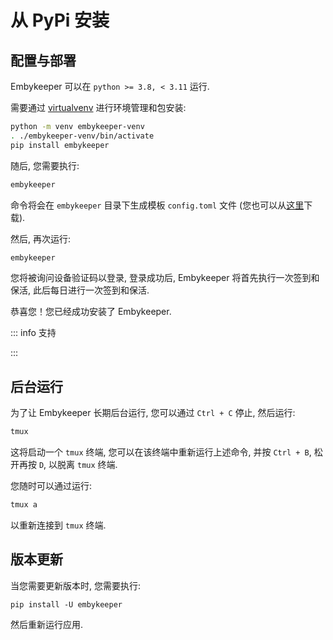 # 从 PyPi 安装

## 配置与部署

Embykeeper 可以在 `python >= 3.8, < 3.11` 运行.

需要通过 [virtualvenv](https://virtualenv.pypa.io/) 进行环境管理和包安装:

```bash
python -m venv embykeeper-venv
. ./embykeeper-venv/bin/activate
pip install embykeeper
```

随后, 您需要执行:

```bash
embykeeper
```

命令将会在 `embykeeper` 目录下生成模板 `config.toml` 文件 (您也可以从[这里](https://github.com/emby-keeper/embykeeper/blob/main/config.example.toml)下载).

<!--@include: ./_简要配置.md-->

然后, 再次运行:

```bash
embykeeper
```

您将被询问设备验证码以登录, 登录成功后, Embykeeper 将首先执行一次签到和保活, 此后每日进行一次签到和保活.

恭喜您！您已经成功安装了 Embykeeper.

::: info 支持

<!--@include: ./_支持.md-->

:::

## 后台运行

为了让 Embykeeper 长期后台运行, 您可以通过 `Ctrl + C` 停止, 然后运行:

```bash
tmux
```

这将启动一个 `tmux` 终端, 您可以在该终端中重新运行上述命令, 并按 `Ctrl + B`, 松开再按 `D`, 以脱离 `tmux` 终端.

您随时可以通过运行:

```bash
tmux a
```

以重新连接到 `tmux` 终端.

## 版本更新

当您需要更新版本时, 您需要执行:

```
pip install -U embykeeper
```

然后重新运行应用.
